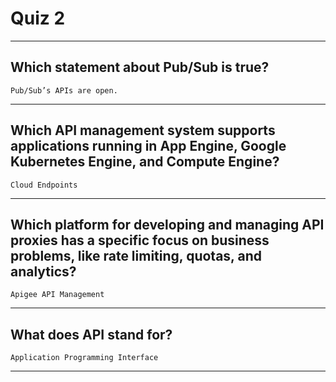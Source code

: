 # Quiz 2
____
## Which statement about Pub/Sub is true?
```Pub/Sub’s APIs are open.```
____
## Which API management system supports applications running in App Engine, Google Kubernetes Engine, and Compute Engine?
```Cloud Endpoints```
____
## Which platform for developing and managing API proxies has a specific focus on business problems, like rate limiting, quotas, and analytics?
```Apigee API Management```
____
## What does API stand for?
```Application Programming Interface```
____

